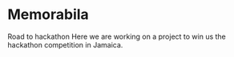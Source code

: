 # Memorabila
Road to hackathon
Here we are working on a project to win us the hackathon competition in Jamaica.
